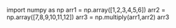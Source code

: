 import numpy as np
arr1 = np.array([1,2,3,4,5,6])
arr2 = np.array([7,8,9,10,11,12])
arr3 = np.multiply(arr1,arr2)
arr3
